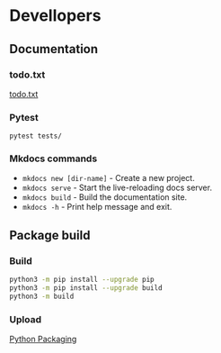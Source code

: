 # Devellopers

## Documentation
### todo.txt
[todo.txt](https://github.com/todotxt/todo.txt)

### Pytest
`pytest tests/`


### Mkdocs commands
* `mkdocs new [dir-name]` - Create a new project.
* `mkdocs serve` - Start the live-reloading docs server.
* `mkdocs build` - Build the documentation site.
* `mkdocs -h` - Print help message and exit.

## Package build
### Build
```bash
python3 -m pip install --upgrade pip
python3 -m pip install --upgrade build
python3 -m build
```
### Upload
[Python Packaging](https://packaging.python.org/en/latest/tutorials/packaging-projects/)

